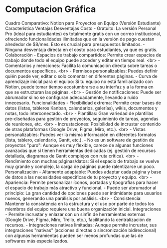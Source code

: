 # Computacion Gráfica
Cuadro Comparativo: Notion para Proyectos en Equipo (Versión Estudiante)
Característica	Ventajas	Desventajas
Costo	- Gratuito: La versión Personal Pro (ideal para estudiantes) es totalmente gratis con un correo institucional, ofreciendo funcionalidades ilimitadas que en la versión de pago cuestan alrededor de $8/mes. Esto es crucial para presupuestos limitados.	- Ninguna desventaja directa en el costo para estudiantes, ya que es gratis.
Colaboración	- Espacios de trabajo compartidos: Permite crear espacios de trabajo donde todo el equipo puede acceder y editar en tiempo real. &lt;br> - Comentarios y menciones: Facilita la comunicación directa sobre tareas o documentos específicos. &lt;br> - Permisos personalizables: Puedes definir quién puede ver, editar o solo comentar en diferentes páginas.	- Curva de aprendizaje inicial para el equipo: Si tu equipo no está familiarizado con Notion, puede tomar tiempo acostumbrarse a su interfaz y a la forma en que se estructuran las páginas. &lt;br> - Gestión de notificaciones: Puede ser abrumador si no se configuran adecuadamente, llevando a ruido innecesario.
Funcionalidades	- Flexibilidad extrema: Permite crear bases de datos (listas, tableros Kanban, calendarios, galerías), wikis, documentos y notas, todo interconectado. &lt;br> - Plantillas: Gran variedad de plantillas pre-diseñadas para gestión de proyectos, seguimiento de tareas, agendas de reuniones, etc. &lt;br> - Incrustaciones: Posibilidad de incrustar contenido de otras plataformas (Google Drive, Figma, Miro, etc.). &lt;br> - Vistas personalizables: Puedes ver la misma información en diferentes formatos (lista, tablero, calendario, Gantt, etc.).	- No es un software de gestión de proyectos "puro": Aunque es muy flexible, carece de algunas funciones avanzadas que sí tienen herramientas dedicadas (ej. gestión de recursos detallada, diagramas de Gantt complejos con ruta crítica). &lt;br> - Rendimiento con muchas páginas/datos: Si el espacio de trabajo se vuelve muy grande y complejo, la carga de páginas puede ralentizarse un poco.
Personalización	- Altamente adaptable: Puedes adaptar cada página y base de datos a las necesidades específicas de tu proyecto y equipo. &lt;br> - Apariencia: Permite personalizar íconos, portadas y tipografías para hacer el espacio de trabajo más atractivo y funcional.	- Puede ser abrumador al principio: La gran cantidad de opciones puede ser intimidante para usuarios nuevos, generando una parálisis por análisis. &lt;br> - Consistencia: Mantener la consistencia en la estructura y el uso por parte de todos los miembros del equipo requiere una buena organización inicial.
Integraciones	- Permite incrustar y enlazar con un sinfín de herramientas externas (Google Drive, Figma, Miro, Trello, etc.), facilitando la centralización de recursos.	- Integraciones nativas limitadas: Aunque permite incrustar, sus integraciones "nativas" (acciones directas o sincronización bidireccional) con algunas herramientas pueden ser menos profundas que las de softwares más especializados.

